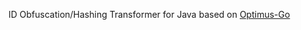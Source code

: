 ID Obfuscation/Hashing Transformer for Java based on [Optimus-Go](https://github.com/pjebs/optimus-go)